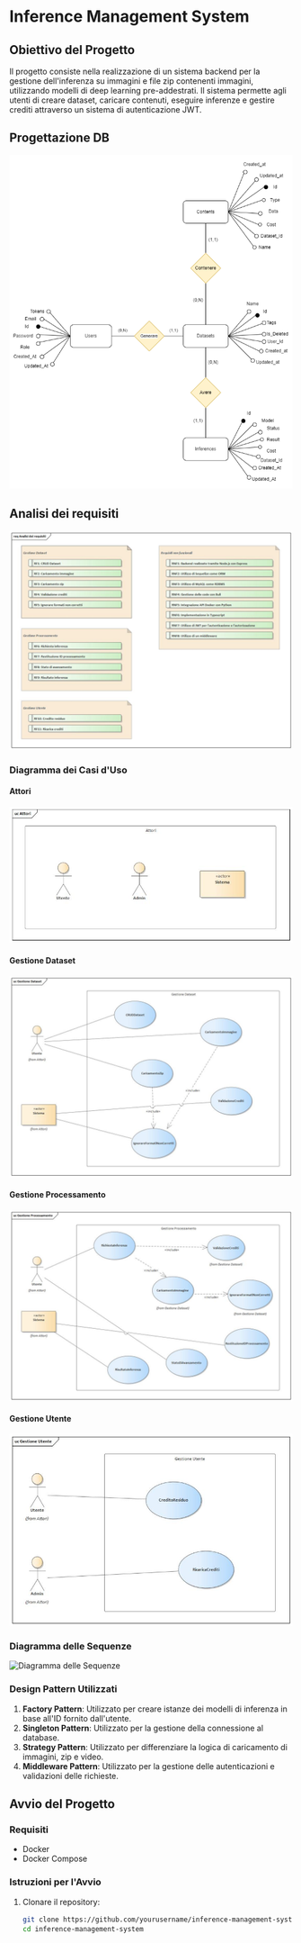 # Inference Management System

## Obiettivo del Progetto

Il progetto consiste nella realizzazione di un sistema backend per la gestione dell'inferenza su immagini e file zip contenenti immagini, utilizzando modelli di deep learning pre-addestrati. Il sistema permette agli utenti di creare dataset, caricare contenuti, eseguire inferenze e gestire crediti attraverso un sistema di autenticazione JWT.

## Progettazione DB
![Diagramma E-R](./docs/diagramma_pa.png)

## Analisi dei requisiti
![Analisi dei requisiti](./docs/Analisi_dei_requisiti.jpg)

### Diagramma dei Casi d'Uso
#### Attori
![Attori](./docs/Attori.jpg)
#### Gestione Dataset
![Analisi dei requisiti](./docs/Gestione_Dataset.jpg)
#### Gestione Processamento
![Analisi dei requisiti](./docs/Gestione_Processamento.jpg)
#### Gestione Utente
![Analisi dei requisiti](./docs/Gestione_Utente.jpg)


### Diagramma delle Sequenze
![Diagramma delle Sequenze](./docs/sequence_diagram.png)

### Design Pattern Utilizzati

1. **Factory Pattern**: Utilizzato per creare istanze dei modelli di inferenza in base all'ID fornito dall'utente.
2. **Singleton Pattern**: Utilizzato per la gestione della connessione al database.
3. **Strategy Pattern**: Utilizzato per differenziare la logica di caricamento di immagini, zip e video.
4. **Middleware Pattern**: Utilizzato per la gestione delle autenticazioni e validazioni delle richieste.

## Avvio del Progetto

### Requisiti
- Docker
- Docker Compose

### Istruzioni per l'Avvio
1. Clonare il repository:
   ```bash
   git clone https://github.com/yourusername/inference-management-system.git
   cd inference-management-system

